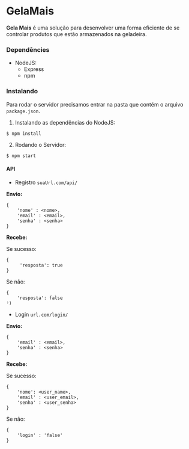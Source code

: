 # GelaMais

**Gela Mais** é uma solução para desenvolver uma forma eficiente de se controlar produtos que estão armazenados na geladeira.


### Dependêncies

- NodeJS:
    - Express
    - npm

### Instalando

Para rodar o servidor precisamos entrar na pasta que contém o arquivo `package.json`. 
1. Instalando as dependências do NodeJS:

```shell
$ npm install
```

2. Rodando o Servidor:

```shell
$ npm start
```

#### API

- Registro `suaUrl.com/api/`


**Envio:**

```
{ 
    'nome' : <nome>,
    'email' : <email>,
    'senha' : <senha>
}
```

**Recebe:**

Se sucesso:

```
{
     'resposta': true
}
```

Se não:

```
{
    'resposta': false
⁾)
```


- Login `url.com/login/`

**Envio:**

```
{ 
    'email' : <email>,
    'senha' : <senha>
}
```

**Recebe:**

Se sucesso:

```
{
    'nome': <user_name>,
    'email' : <user_email>,
    'senha' : <user_senha>
}
```

Se não:

```
{
    'login' : 'false'
}
```


